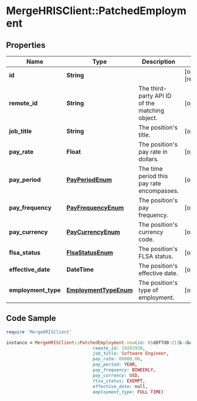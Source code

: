 # MergeHRISClient::PatchedEmployment

## Properties

Name | Type | Description | Notes
------------ | ------------- | ------------- | -------------
**id** | **String** |  | [optional] [readonly] 
**remote_id** | **String** | The third-party API ID of the matching object. | [optional] 
**job_title** | **String** | The position&#39;s title. | [optional] 
**pay_rate** | **Float** | The position&#39;s pay rate in dollars. | [optional] 
**pay_period** | [**PayPeriodEnum**](PayPeriodEnum.md) | The time period this pay rate encompasses. | [optional] 
**pay_frequency** | [**PayFrequencyEnum**](PayFrequencyEnum.md) | The position&#39;s pay frequency. | [optional] 
**pay_currency** | [**PayCurrencyEnum**](PayCurrencyEnum.md) | The position&#39;s currency code. | [optional] 
**flsa_status** | [**FlsaStatusEnum**](FlsaStatusEnum.md) | The position&#39;s FLSA status. | [optional] 
**effective_date** | **DateTime** | The position&#39;s effective date. | [optional] 
**employment_type** | [**EmploymentTypeEnum**](EmploymentTypeEnum.md) | The position&#39;s type of employment. | [optional] 

## Code Sample

```ruby
require 'MergeHRISClient'

instance = MergeHRISClient::PatchedEmployment.new(id: 65d8ffd0-211b-4ba4-b85a-fbe2ce220982,
                                 remote_id: 19202938,
                                 job_title: Software Engineer,
                                 pay_rate: 80000.00,
                                 pay_period: YEAR,
                                 pay_frequency: BIWEEKLY,
                                 pay_currency: USD,
                                 flsa_status: EXEMPT,
                                 effective_date: null,
                                 employment_type: FULL TIME)
```


